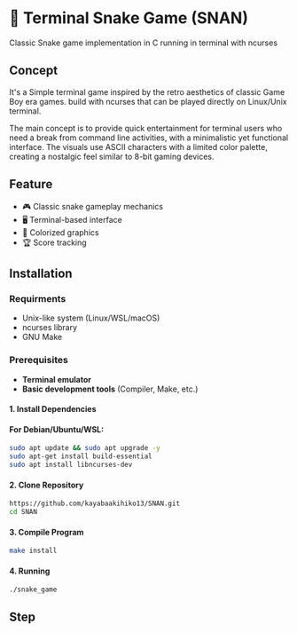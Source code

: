 # 🐍 Terminal Snake Game (SNAN)

Classic Snake game implementation in C running in terminal with ncurses


## Concept

It's a Simple terminal game inspired by the retro aesthetics of classic Game Boy era games. build with ncurses that can be played directly on Linux/Unix terminal.

The main concept is to provide quick entertainment for terminal users who need a break from command line activities, with a minimalistic yet functional interface. The visuals use ASCII characters with a limited color palette, creating a nostalgic feel similar to 8-bit gaming devices.


## Feature

- 🎮 Classic snake gameplay mechanics
- 🖥️ Terminal-based interface
- 🎨 Colorized graphics
- 🏆 Score tracking


## Installation

### Requirments

- Unix-like system (Linux/WSL/macOS)
- ncurses library
- GNU Make

### Prerequisites

- **Terminal emulator**
- **Basic development tools** (Compiler, Make, etc.)

#### 1. Install Dependencies
#### For Debian/Ubuntu/WSL:
```sh
sudo apt update && sudo apt upgrade -y
sudo apt-get install build-essential
sudo apt install libncurses-dev
```
#### 2. Clone Repository
```sh
https://github.com/kayabaakihiko13/SNAN.git
cd SNAN
```

#### 3. Compile Program
```sh
make install
```

#### 4. Running
```sh
./snake_game
```


## Step


